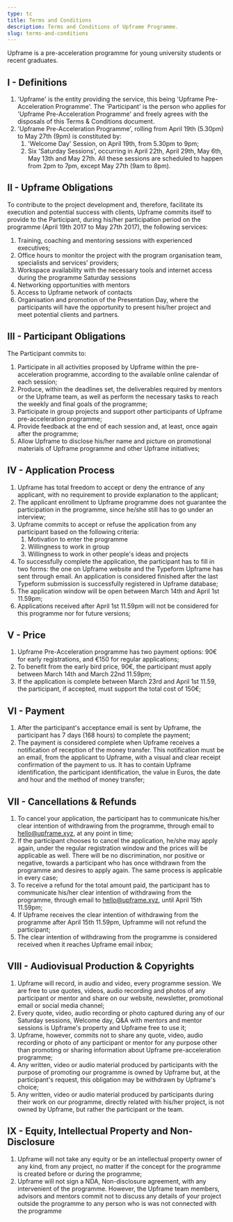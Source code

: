 ```yaml
---
type: tc
title: Terms and Conditions
description: Terms and Conditions of Upframe Programme.
slug: terms-and-conditions
---
```


Upframe is a pre-acceleration programme for young university students or recent graduates.

## I - Definitions

1.  'Upframe' is the entity providing the service, this being 'Upframe Pre-Acceleration Programme'. The 'Participant' is the person who applies for 'Upframe Pre-Acceleration Programme' and freely agrees with the disposals of this Terms & Conditions document.
2.  'Upframe Pre-Acceleration Programme', rolling from April 19th (5.30pm) to May 27th (9pm) is constituted by:
    1.  'Welcome Day' Session, on April 19th, from 5.30pm to 9pm;
    2.  Six 'Saturday Sessions', occurring in April 22th, April 29th, May 6th, May 13th and May 27th. All these sessions are scheduled to happen from 2pm to 7pm, except May 27th (9am to 8pm).

## II - Upframe Obligations

To contribute to the project development and, therefore, facilitate its execution and potential success with clients, Upframe commits itself to provide to the Participant, during his/her participation period on the programme (April 19th 2017 to May 27th 2017), the following services:

1.  Training, coaching and mentoring sessions with experienced executives;
2.  Office hours to monitor the project with the program organisation team, specialists and services' providers;
3.  Workspace availability with the necessary tools and internet access during the programme Saturday sessions
4.  Networking opportunities with mentors
5.  Access to Upframe network of contacts
6.  Organisation and promotion of the Presentation Day, where the participants will have the opportunity to present his/her project and meet potential clients and partners.

## III - Participant Obligations

The Participant commits to:

1.  Participate in all activities proposed by Upframe within the pre-acceleration programme, according to the available online calendar of each session;
2.  Produce, within the deadlines set, the deliverables required by mentors or the Upframe team, as well as perform the necessary tasks to reach the weekly and final goals of the programme;
3.  Participate in group projects and support other participants of Upframe pre-acceleration programme;
4.  Provide feedback at the end of each session and, at least, once again after the programme;
5.  Allow Upframe to disclose his/her name and picture on promotional materials of Upframe programme and other Upframe initiatives;

## IV - Application Process

1.  Upframe has total freedom to accept or deny the entrance of any applicant, with no requirement to provide explanation to the applicant;
2.  The applicant enrollment to Upframe programme does not guarantee the participation in the programme, since he/she still has to go under an interview;
3.  Upframe commits to accept or refuse the application from any participant based on the following criteria:
    1.  Motivation to enter the programme
    2.  Willingness to work in group
    3.  Willingness to work in other people's ideas and projects
4.  To successfully complete the application, the participant has to fill in two forms: the one on Upframe website and the Typeform Upframe has sent through email. An application is considered finished after the last Typeform submission is successfully registered in Upframe database;
5.  The application window will be open between March 14th and April 1st 11.59pm;
6.  Applications received after April 1st 11.59pm will not be considered for this programme nor for future versions;

## V - Price

1.  Upframe Pre-Acceleration programme has two payment options: 90€ for early registrations, and €150 for regular applications;
2.  To benefit from the early bird price, 90€, the participant must apply between March 14th and March 22nd 11.59pm;
3.  If the application is complete between March 23rd and April 1st 11.59, the participant, if accepted, must support the total cost of 150€;

## VI - Payment

1.  After the participant's acceptance email is sent by Upframe, the participant has 7 days (168 hours) to complete the payment;
2.  The payment is considered complete when Upframe receives a notification of reception of the money transfer. This notification must be an email, from the applicant to Upframe, with a visual and clear receipt confirmation of the payment to us. It has to contain Upframe identification, the participant identification, the value in Euros, the date and hour and the method of money transfer;

## VII - Cancellations & Refunds

1.  To cancel your application, the participant has to communicate his/her clear intention of withdrawing from the programme, through email to hello@upframe.xyz, at any point in time;
2.  If the participant chooses to cancel the application, he/she may apply again, under the regular registration window and the prices will be applicable as well. There will be no discrimination, nor positive or negative, towards a participant who has once withdrawn from the programme and desires to apply again. The same process is applicable in every case;
3.  To receive a refund for the total amount paid, the participant has to communicate his/her clear intention of withdrawing from the programme, through email to hello@upframe.xyz, until April 15th 11.59pm;
4.  If Upframe receives the clear intention of withdrawing from the programme after April 15th 11.59pm, Upframme will not refund the participant;
5.  The clear intention of withdrawing from the programme is considered received when it reaches Upframe email inbox;

## VIII - Audiovisual Production & Copyrights

1.  Upframe will record, in audio and video, every programme session. We are free to use quotes, videos, audio recording and photos of any participant or mentor and share on our website, newsletter, promotional email or social media channel;
2.  Every quote, video, audio recording or photo captured during any of our Saturday sessions, Welcome day, Q&A with mentors and mentor sessions is Upframe's property and Upframe free to use it;
3.  Upframe, however, commits not to share any quote, video, audio recording or photo of any participant or mentor for any purpose other than promoting or sharing information about Upframe pre-acceleration programme;
4.  Any written, video or audio material produced by participants with the purpose of promoting our programme is owned by Upframe but, at the participant's request, this obligation may be withdrawn by Upframe's choice;
5.  Any written, video or audio material produced by participants during their work on our programme, directly related with his/her project, is not owned by Upframe, but rather the participant or the team.

## IX - Equity, Intellectual Property and Non-Disclosure

1.  Upframe will not take any equity or be an intellectual property owner of any kind, from any project, no matter if the concept for the programme is created before or during the programme;
2.  Upframe will not sign a NDA, Non-disclosure agreement, with any intervenient of the programme. However, the Upframe team members, advisors and mentors commit not to discuss any details of your project outside the programme to any person who is was not connected with the programme
